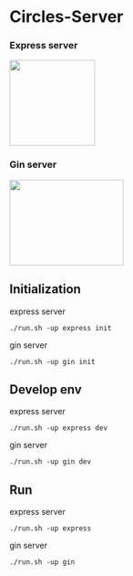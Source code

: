 # Circles-Server

### Express server 

<img src="https://user-images.githubusercontent.com/73640793/148229369-b9998d9b-b006-496d-8507-959334f2ff49.png"  width="150" height="150"/>


### Gin server 
<img src="https://user-images.githubusercontent.com/73640793/148229439-b14b54f4-388e-4692-9409-8ef6563823f8.png"  width="200" height="150"/>


## Initialization

express server
```
./run.sh -up express init
```
gin server
```
./run.sh -up gin init
```

## Develop env
express server
```
./run.sh -up express dev
```
gin server
```
./run.sh -up gin dev
```

## Run

express server
```
./run.sh -up express 
```
gin server
```
./run.sh -up gin
```

